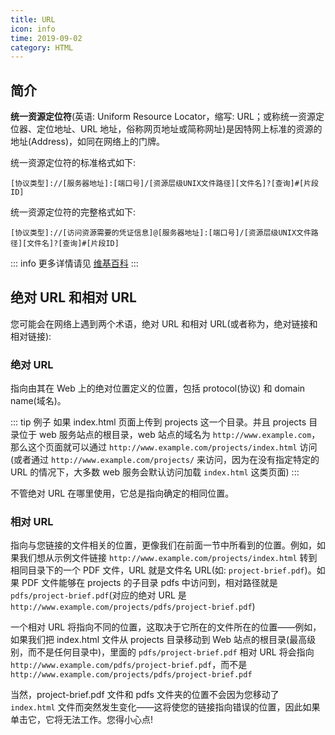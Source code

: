 ```yaml
---
title: URL
icon: info
time: 2019-09-02
category: HTML
---
```


## 简介

**统一资源定位符**(英语: Uniform Resource Locator，缩写: URL；或称统一资源定位器、定位地址、URL 地址，俗称网页地址或简称网址)是因特网上标准的资源的地址(Address)，如同在网络上的门牌。

统一资源定位符的标准格式如下:

```text
[协议类型]://[服务器地址]:[端口号]/[资源层级UNIX文件路径][文件名]?[查询]#[片段ID]
```

统一资源定位符的完整格式如下:

```text
[协议类型]://[访问资源需要的凭证信息]@[服务器地址]:[端口号]/[资源层级UNIX文件路径][文件名]?[查询]#[片段ID]
```

::: info
更多详情请见 [维基百科](https://zh.wikipedia.org/wiki/%E7%BB%9F%E4%B8%80%E8%B5%84%E6%BA%90%E5%AE%9A%E4%BD%8D%E7%AC%A6)
:::

## 绝对 URL 和相对 URL

您可能会在网络上遇到两个术语，绝对 URL 和相对 URL(或者称为，绝对链接和相对链接):

### 绝对 URL

指向由其在 Web 上的绝对位置定义的位置，包括 protocol(协议) 和 domain name(域名)。

::: tip 例子
如果 index.html 页面上传到 projects 这一个目录。并且 projects 目录位于 web 服务站点的根目录，web 站点的域名为 `http://www.example.com`，那么这个页面就可以通过 `http://www.example.com/projects/index.html` 访问(或者通过 `http://www.example.com/projects/` 来访问，因为在没有指定特定的 URL 的情况下，大多数 web 服务会默认访问加载 `index.html` 这类页面)
:::

不管绝对 URL 在哪里使用，它总是指向确定的相同位置。

### 相对 URL

指向与您链接的文件相关的位置，更像我们在前面一节中所看到的位置。例如，如果我们想从示例文件链接 `http://www.example.com/projects/index.html` 转到相同目录下的一个 PDF 文件，URL 就是文件名 URL(如: `project-brief.pdf`)。如果 PDF 文件能够在 projects 的子目录 pdfs 中访问到，相对路径就是 `pdfs/project-brief.pdf`(对应的绝对 URL 是 `http://www.example.com/projects/pdfs/project-brief.pdf`)

一个相对 URL 将指向不同的位置，这取决于它所在的文件所在的位置——例如，如果我们把 index.html 文件从 projects 目录移动到 Web 站点的根目录(最高级别，而不是任何目录中)，里面的 `pdfs/project-brief.pdf` 相对 URL 将会指向 `http://www.example.com/pdfs/project-brief.pdf`，而不是 `http://www.example.com/projects/pdfs/project-brief.pdf`

当然，project-brief.pdf 文件和 pdfs 文件夹的位置不会因为您移动了 `index.html` 文件而突然发生变化——这将使您的链接指向错误的位置，因此如果单击它，它将无法工作。您得小心点!
